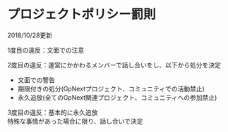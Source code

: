 # プロジェクトポリシー罰則
2018/10/28更新

1度目の違反：文面での注意

2度目の違反：運営にかかわるメンバーで話し合いをし、以下から処分を決定
* 文面での警告
* 期限付きの処分(GpNextプロジェクト、コミュニティでの活動禁止)
* 永久追放(全てのGpNext関連プロジェクト、コミュニティへの参加禁止)

3度目の違反：基本的に永久追放  
特殊な事情があった場合に限り、話し合いで決定